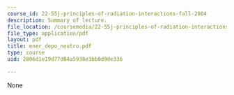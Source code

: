 ```yaml
---
course_id: 22-55j-principles-of-radiation-interactions-fall-2004
description: Summary of lecture.
file_location: /coursemedia/22-55j-principles-of-radiation-interactions-fall-2004/2806d1e19d77d04a5938e3bb0d9de336_ener_depo_neutro.pdf
file_type: application/pdf
layout: pdf
title: ener_depo_neutro.pdf
type: course
uid: 2806d1e19d77d04a5938e3bb0d9de336

---
```

None